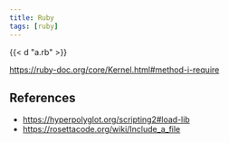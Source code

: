 ```yaml
---
title: Ruby
tags: [ruby]
---
```


{{< d "a.rb" >}}

<https://ruby-doc.org/core/Kernel.html#method-i-require>

## References

- <https://hyperpolyglot.org/scripting2#load-lib>
- <https://rosettacode.org/wiki/Include_a_file>
